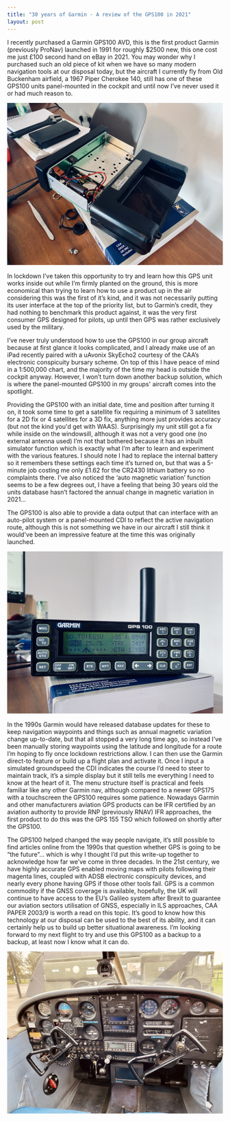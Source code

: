 ```yaml
---
title: "30 years of Garmin - A review of the GPS100 in 2021"
layout: post
---
```


I recently purchased a Garmin GPS100 AVD, this is the first product Garmin (previously ProNav) launched in 1991 for roughly $2500 new, this one cost me just £100 second hand on eBay in 2021. You may wonder why I purchased such an old piece of kit when we have so many modern navigation tools at our disposal today, but the aircraft I currently fly from Old Buckenham airfield, a 1967 Piper Cherokee 140, still has one of these GPS100 units panel-mounted in the cockpit and until now I’ve never used it or had much reason to.

![Garmin GPS100](https://github.com/George-/gfrench.co.uk/raw/master/_posts/images/garmin_gps100_battery_replacement.jpg)

In lockdown I’ve taken this opportunity to try and learn how this GPS unit works inside out while I’m firmly planted on the ground, this is more economical than trying to learn how to use a product up in the air considering this was the first of it’s kind, and it was not necessarily putting its user interface at the top of the priority list, but to Garmin’s credit, they had nothing to benchmark this product against, it was the very first consumer GPS designed for pilots, up until then GPS was rather exclusively used by the military.

I’ve never truly understood how to use the GPS100 in our group aircraft because at first glance it looks complicated, and I already make use of an iPad recently paired with a uAvonix SkyEcho2 courtesy of the CAA’s electronic conspicuity bursary scheme. On top of this I have peace of mind in a 1:500,000 chart, and the majority of the time my head is outside the cockpit anyway. However, I won’t turn down another backup solution, which is where the panel-mounted GPS100 in my groups' aircraft comes into the spotlight.

Providing the GPS100 with an initial date, time and position after turning it on, it took some time to get a satellite fix requiring a minimum of 3 satellites for a 2D fix or 4 satellites for a 3D fix, anything more just provides accuracy (but not the kind you'd get with WAAS). Surprisingly my unit still got a fix while inside on the windowsill, although it was not a very good one (no external antenna used) I’m not that bothered because it has an inbuilt simulator function which is exactly what I’m after to learn and experiment with the various features. I should note I had to replace the internal battery so it remembers these settings each time it’s turned on, but that was a 5-minute job costing me only £1.62 for the CR2430 lithium battery so no complaints there. I’ve also noticed the ‘auto magnetic variation’ function seems to be a few degrees out, I have a feeling that being 30 years old the units database hasn’t factored the annual change in magnetic variation in 2021…

The GPS100 is also able to provide a data output that can interface with an auto-pilot system or a panel-mounted CDI to reflect the active navigation route, although this is not something we have in our aircraft I still think it would've been an impressive feature at the time this was originally launched. 

![GPS100 Nav Mode](https://github.com/George-/gfrench.co.uk/raw/master/_posts/images/garmin_gps100_navmode.jpg)

In the 1990s Garmin would have released database updates for these to keep navigation waypoints and things such as annual magnetic variation change up-to-date, but that all stopped a very long time ago, so instead I’ve been manually storing waypoints using the latitude and longitude for a route I’m hoping to fly once lockdown restrictions allow. I can then use the Garmin direct-to feature or build up a flight plan and activate it. Once I input a simulated groundspeed the CDI indicates the course I’d need to steer to maintain track, it’s a simple display but it still tells me everything I need to know at the heart of it. The menu structure itself is practical and feels familiar like any other Garmin nav, although compared to a newer GPS175 with a touchscreen the GPS100 requires some patience. Nowadays Garmin and other manufacturers aviation GPS products can be IFR certified by an aviation authority to provide RNP (previously RNAV) IFR approaches, the first product to do this was the GPS 155 TSO which followed on shortly after the GPS100.


The GPS100 helped changed the way people navigate, it’s still possible to find articles online from the 1990s that question whether GPS is going to be “the future”… which is why I thought I’d put this write-up together to acknowledge how far we’ve come in three decades. In the 21st century, we have highly accurate GPS enabled moving maps with pilots following their magenta lines, coupled with ADSB electronic conspicuity devices, and nearly every phone having GPS if those other tools fail. GPS is a common commodity if the GNSS coverage is available, hopefully, the UK will continue to have access to the EU’s Galileo system after Brexit to guarantee our aviation sectors utilisation of GNSS, especially in ILS approaches, CAA PAPER 2003/9 is worth a read on this topic. It’s good to know how this technology at our disposal can be used to the best of its ability, and it can certainly help us to build up better situational awareness. I’m looking forward to my next flight to try and use this GPS100 as a backup to a backup, at least now I know what it can do.

![GPS100 in G-AVWA](https://github.com/George-/gfrench.co.uk/raw/master/_posts/images/GAVWA.jpg)
